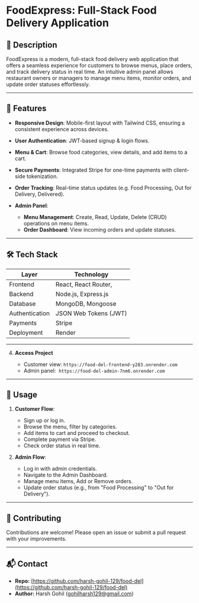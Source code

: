 # FoodExpress: Full-Stack Food Delivery Application

## 📖 Description

FoodExpress is a modern, full-stack food delivery web application that offers a seamless experience for customers to browse menus, place orders, and track delivery status in real time. An intuitive admin panel allows restaurant owners or managers to manage menu items, monitor orders, and update order statuses effortlessly.

---


## 🚀 Features

* **Responsive Design**: Mobile-first layout with Tailwind CSS, ensuring a consistent experience across devices.
* **User Authentication**: JWT-based signup & login flows.
* **Menu & Cart**: Browse food categories, view details, and add items to a cart.
* **Secure Payments**: Integrated Stripe for one-time payments with client-side tokenization.
* **Order Tracking**: Real-time status updates (e.g. Food Processing, Out for Delivery, Delivered).
* **Admin Panel**:

  * **Menu Management**: Create, Read, Update, Delete (CRUD) operations on menu items.
  * **Order Dashboard**: View incoming orders and update statuses.

---


## 🛠️ Tech Stack

| Layer          | Technology            |
| -------------- | --------------------- |
| Frontend       | React, React Router,  |
| Backend        | Node.js, Express.js   |
| Database       | MongoDB, Mongoose     |
| Authentication | JSON Web Tokens (JWT) |
| Payments       | Stripe                |
| Deployment     | Render                |

---


4. **Access Project**

   * Customer view: `https://food-del-frontend-y283.onrender.com`
   * Admin panel:  `https://food-del-admin-7nm6.onrender.com`

---


## 📑 Usage

1. **Customer Flow**:

   * Sign up or log in.
   * Browse the menu, filter by categories.
   * Add items to cart and proceed to checkout.
   * Complete payment via Stripe.
   * Check order status in real time.

2. **Admin Flow**:

   * Log in with admin credentials.
   * Navigate to the Admin Dashboard.
   * Manage menu items, Add or Remove orders.
   * Update order status (e.g., from "Food Processing" to "Out for Delivery").


---

## 🤝 Contributing

Contributions are welcome! Please open an issue or submit a pull request with your improvements.

---

## 📬 Contact

* **Repo:** [https://github.com/harsh-gohil-129/food-del](https://github.com/harsh-gohil-129/food-del)
* **Author:** Harsh Gohil ([gohilharsh129@gmail.com](mailto:gohilharsh129@gmail.com))
